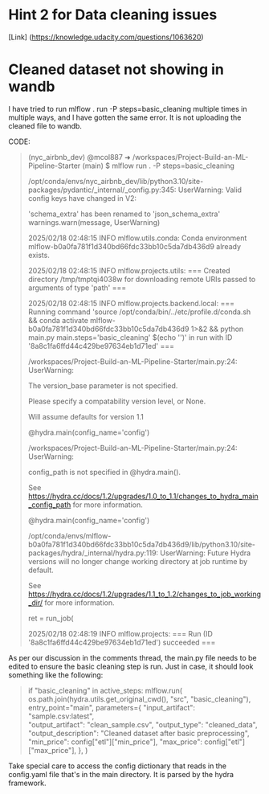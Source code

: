 # Hint 2 for Data cleaning issues
[Link] (https://knowledge.udacity.com/questions/1063620)

# Cleaned dataset not showing in wandb

I have tried to run mlflow . run -P steps=basic_cleaning multiple times in multiple ways, and I have gotten the same error. It is not uploading the cleaned file to wandb.

CODE:

> (nyc_airbnb_dev) @mcol887 ➜ /workspaces/Project-Build-an-ML-Pipeline-Starter (main) $ mlflow run . -P steps=basic_cleaning
> 
> /opt/conda/envs/nyc_airbnb_dev/lib/python3.10/site-packages/pydantic/_internal/_config.py:345: UserWarning: Valid config keys have changed in V2:
> 
> 'schema_extra' has been renamed to 'json_schema_extra'
> warnings.warn(message, UserWarning)
> 
> 2025/02/18 02:48:15 INFO mlflow.utils.conda: Conda environment mlflow-b0a0fa781f1d340bd66fdc33bb10c5da7db436d9 already exists.
> 
> 2025/02/18 02:48:15 INFO mlflow.projects.utils: === Created directory /tmp/tmptqi4038w for downloading remote URIs passed to arguments of type 'path' ===
> 
> 2025/02/18 02:48:15 INFO mlflow.projects.backend.local: === Running command 'source /opt/conda/bin/../etc/profile.d/conda.sh && conda activate mlflow-b0a0fa781f1d340bd66fdc33bb10c5da7db436d9 1>&2 && python main.py main.steps=\'basic_cleaning\' $(echo '')' in run with ID '8a8c1fa6ffd44c429be97634eb1d71ed' ===
> 
> /workspaces/Project-Build-an-ML-Pipeline-Starter/main.py:24: UserWarning:
> 
> The version_base parameter is not specified.
> 
> Please specify a compatability version level, or None.
> 
> Will assume defaults for version 1.1
> 
> @hydra.main(config_name='config')
> 
> /workspaces/Project-Build-an-ML-Pipeline-Starter/main.py:24: UserWarning:
> 
> config_path is not specified in @hydra.main().
> 
> See https://hydra.cc/docs/1.2/upgrades/1.0_to_1.1/changes_to_hydra_main_config_path for more information.
> 
> @hydra.main(config_name='config')
> 
> /opt/conda/envs/mlflow-b0a0fa781f1d340bd66fdc33bb10c5da7db436d9/lib/python3.10/site-packages/hydra/_internal/hydra.py:119: UserWarning: Future Hydra versions will no longer change working directory at job runtime by default.
> 
> See https://hydra.cc/docs/1.2/upgrades/1.1_to_1.2/changes_to_job_working_dir/ for more information.
> 
> ret = run_job(
> 
> 2025/02/18 02:48:19 INFO mlflow.projects: === Run (ID '8a8c1fa6ffd44c429be97634eb1d71ed') succeeded ===


As per our discussion in the comments thread, the main.py file needs to be edited to ensure the basic cleaning step is run. Just in case, it should look something like the following:

>   if "basic_cleaning" in active_steps:
>            mlflow.run(
>            os.path.join(hydra.utils.get_original_cwd(), "src", "basic_cleaning"),
>            entry_point="main",
>            parameters={
>                "input_artifact": "sample.csv:latest",  
>                "output_artifact": "clean_sample.csv",
>                "output_type": "cleaned_data",
>                "output_description": "Cleaned dataset after basic preprocessing",
>                "min_price": config["etl"]["min_price"],
>                "max_price": config["etl"]["max_price"],
>            },
>        )

Take special care to access the config dictionary that reads in the config.yaml file that's in the main directory. It is parsed by the hydra framework.